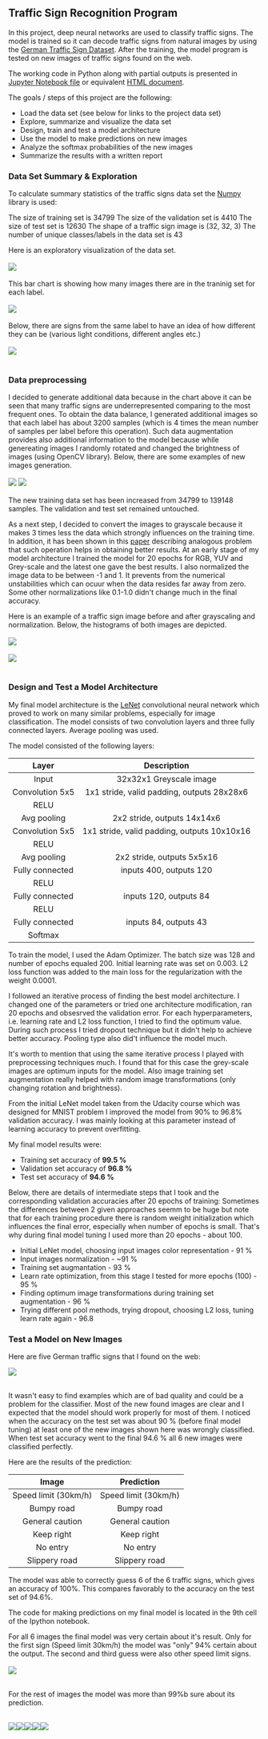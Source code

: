 ## Traffic Sign Recognition Program
In this project, deep neural networks are used to classify traffic signs. The model is trained so it can decode traffic signs from natural images by using the [German Traffic Sign Dataset](http://benchmark.ini.rub.de/?section=gtsrb&subsection=dataset). After the training, the model program is tested on new images of traffic signs found on the web. 

The working code in Python along with partial outputs is presented in [Jupyter Notebook file](Traffic_Sign_Classifier.ipynb) or equivalent [HTML document](Traffic_Sign_Classifier.html).

The goals / steps of this project are the following:

- Load the data set (see below for links to the project data set)
- Explore, summarize and visualize the data set
- Design, train and test a model architecture
- Use the model to make predictions on new images
- Analyze the softmax probabilities of the new images
- Summarize the results with a written report

### Data Set Summary & Exploration
To calculate summary statistics of the traffic signs data set the [Numpy](http://www.numpy.org/) library is used:

The size of training set is 34799
The size of the validation set is 4410
The size of test set is 12630
The shape of a traffic sign image is (32, 32, 3)
The number of unique classes/labels in the data set is 43

Here is an exploratory visualization of the data set. </br></br>
<img src="./readme_resources/ImagesTrainingSet.png"></br></br>
This bar chart is showing how many images there are in the traninig set for each label. </br></br>
<img src="./readme_resources/HistogramTrainingSamples.png"></br></br>
Below, there are signs from the same label to have an idea of how different they can be (various light conditions, different angles etc.)</br></br>
<img src="./readme_resources/ImagesSameType.png"></br></br>

### Data preprocessing
I decided to generate additional data because in the chart above it can be seen that many traffic signs are underrepresented comparing to the most frequent ones. To obtain the data balance, I generated additional images so that each label has about 3200 samples (which is 4 times the mean number of samples per label before this operation). Such data augmentation provides also additional information to the model because while genereating images I randomly rotated and changed the brightness of images (using OpenCV library).
Below, there are some examples of new images generation. </br></br>
<img src="./readme_resources/TestImageToTransform.png"> <img src="./readme_resources/TestImagesAfterTransformation.png"></br></br>
The new training data set has been increased from 34799 to 139148 samples. The validation and test set remained untouched. 

As a next step, I decided to convert the images to grayscale because it makes 3 times less the data which strongly influences on the training time. In addition, it has been shown in this [paper](http://yann.lecun.com/exdb/publis/pdf/sermanet-ijcnn-11.pdf) describing analogous problem that such operation helps in obtaining better results. At an early stage of my model architecture I trained the model for 20 epochs for RGB, YUV and Grey-scale and the latest one gave the best results. 
I also normalized the image data to be between -1 and 1. It prevents from the numerical unstabilities which can ocuur when the data resides far away from zero. Some other normalizations like 0.1-1.0 didn't change much in the final accuracy.

Here is an example of a traffic sign image before and after grayscaling and normalization. Below, the histograms of both images are depicted. </br></br>
<img src="./readme_resources/Grayscaling.png"></br></br>
<img src="./readme_resources/HistogramAfterGreyAndNorm.png"></br></br>

### Design and Test a Model Architecture
My final model architecture is the [LeNet](http://yann.lecun.com/exdb/publis/pdf/lecun-01a.pdf) convolutional neural network which proved to work on many similar problems, especially for image classification. The model consists of two convolution layers and three fully connected layers. Average pooling was used. 

The model consisted of the following layers:

| Layer         		|     Description	        					| 
|:---------------------:|:---------------------------------------------:| 
| Input         		| 32x32x1 Greyscale image   							| 
| Convolution 5x5     	| 1x1 stride, valid padding, outputs 28x28x6 	|
| RELU					|												|
| Avg pooling	      	| 2x2 stride,  outputs 14x14x6  				|
| Convolution 5x5	    |  1x1 stride, valid padding, outputs 10x10x16 	|
| RELU					|												|
| Avg pooling	      	| 2x2 stride,  outputs 5x5x16  				|
| Fully connected		| inputs 400, outputs 120        									|
| RELU					|		
| Fully connected		| inputs 120, outputs 84        									|
| RELU					|		
| Fully connected		| inputs 84, outputs 43        									|
| Softmax				|        									|

To train the model, I used the Adam Optimizer. The batch size was 128 and number of epochs equaled 200. Initial learning rate was set on 0.003. L2 loss function was added to the main loss for the regularization with the weight 0.0001.

I followed an iterative process of finding the best model architecture. I changed one of the parameters or tried one architecture modification, ran 20 epochs and obsesrved the validation error. For each hyperparameters, i.e. learning rate and L2 loss function, I tried to find the optimum value. During such process I tried dropout technique but it didn't help to achieve better accuracy. Pooling type also did't influence the model much. 

It's worth to mention that using the same iterative process I played with preprocessing techniques much. I found that for this case the grey-scale images are optimum inputs for the model. Also image training set augmentation really helped with random image transformations (only changing rotation and brightness).

From the initial LeNet model taken from the Udacity course which was designed for MNIST problem I improved the model from 90% to 96.8% validation accuracy. I was mainly looking at this parameter instead of learning accuracy to prevent overfitting. 

My final model results were:

- Training set accuracy of <b>99.5 %</b>
- Validation set accuracy of <b>96.8 %</b>
- Test set accuracy of <b>94.6 %</b>

Below, there are details of intermediate steps that I took and the corresponding validation accuracies after 20 epochs of training:
Sometimes the differences between 2 given approaches seemm to be huge but note that for each training procedure there is random weight initialization which influences the final error, especially when number of epochs is small. That's why during final model tuning I used more than 20 epochs - about 100.
- Initial LeNet model, choosing input images color representation - 91 %
- Input images normalization - ~91 %
- Training set augmantation - 93 %
- Learn rate optimization, from this stage I tested for more epochs (100) - 95 %
- Finding optimum image transformations during training set augmentation - 96 %
- Trying different pool methods, trying dropout, choosing L2 loss, tuning learn rate again - 96.8

### Test a Model on New Images

Here are five German traffic signs that I found on the web:

<img src="./readme_resources/ImagesFromWeb.png"></br></br>

It wasn't easy to find examples which are of bad quality and could be a problem for the classifier. Most of the new found images are clear and I expected that the model should work properly for most of them. I noticed when the accuracy on the test set was about 90 % (before final model tuning) at least one of the new images shown here was wrongly classified. When test set accuracy went to the final 94.6 % all 6 new images were classified perfectly. 

Here are the results of the prediction:

| Image			        |     Prediction	        					| 
|:---------------------:|:---------------------------------------------:| 
| Speed limit (30km/h)      		| Speed limit (30km/h)  									| 
| Bumpy road     			|Bumpy road										|
| General caution					| General caution											|
| Keep right	      		| Keep right			 				|
| No entry			| No entry     							|
| Slippery road			| Slippery road    							|

The model was able to correctly guess 6 of the 6 traffic signs, which gives an accuracy of 100%. This compares favorably to the accuracy on the test set of 94.6%.

The code for making predictions on my final model is located in the 9th cell of the Ipython notebook.

For all 6 images the final model was very certain about it's result. Only for the first sign (Speed limit 30km/h) the model was "only" 94% certain about the output. The second and third guess were also other speed limit signs. </br></br>
<img src="./readme_resources/Softmmax1.png"></br></br>

For the rest of images the model was more than 99%b sure about its prediction.</br></br>

<img src="./readme_resources/Softmmax2.png"><img src="./readme_resources/Softmmax3.png"><img src="./readme_resources/Softmmax4.png"><img src="./readme_resources/Softmmax5.png"><img src="./readme_resources/Softmmax6.png">
